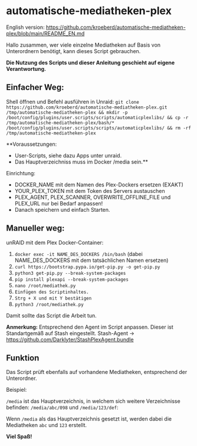 # automatische-mediatheken-plex

English version: https://github.com/kroeberd/automatische-mediatheken-plex/blob/main/README_EN.md

Hallo zusammen,
wer viele einzelne Mediatheken auf Basis von Unterordnern benötigt, kann dieses Script gebrauchen.

**Die Nutzung des Scripts und dieser Anleitung geschieht auf eigene Verantwortung.**

## Einfacher Weg:
Shell öffnen und Befehl ausführen in Unraid:
```git clone https://github.com/kroeberd/automatische-mediatheken-plex.git /tmp/automatische-mediatheken-plex && mkdir -p /boot/config/plugins/user.scripts/scripts/automaticplexlibs/ && cp -r /tmp/automatische-mediatheken-plex/bash/* /boot/config/plugins/user.scripts/scripts/automaticplexlibs/ && rm -rf /tmp/automatische-mediatheken-plex```

**Voraussetzungen: 
- User-Scripts, siehe dazu Apps unter unraid.
- Das Hauptverzeichniss muss im Docker /media sein.**

Einrichtung:
- DOCKER_NAME mit dem Namen des Plex-Dockers ersetzen (EXAKT)
- YOUR_PLEX_TOKEN mit dem Token des Servers austauschen
- PLEX_AGENT, PLEX_SCANNER, OVERWRITE_OFFLINE_FILE und PLEX_URL nur bei Bedarf anpassen!
- Danach speichern und einfach Starten.

## Manueller weg:

unRAID mit dem Plex Docker-Container:

1. ```docker exec -it NAME_DES_DOCKERS /bin/bash``` (dabei NAME_DES_DOCKERS mit dem tatsächlichen Namen ersetzen)
2. ```curl https://bootstrap.pypa.io/get-pip.py -o get-pip.py```
3. ```python3 get-pip.py --break-system-packages```
4. ```pip install plexapi --break-system-packages```
5. ```nano /root/mediathek.py```
6. ```Einfügen des Scriptinhaltes.```
7. ```Strg + X und mit Y bestätigen```
8. ```python3 /root/mediathek.py```

Damit sollte das Script die Arbeit tun.

**Anmerkung:** Entsprechend den Agent im Script anpassen. Dieser ist Standartgemäß auf Stash eingestellt.
Stash-Agent -> https://github.com/Darklyter/StashPlexAgent.bundle

## Funktion

Das Script prüft ebenfalls auf vorhandene Mediatheken, entsprechend der Unterordner.

Beispiel:

```/media``` ist das Hauptverzeichnis, in welchem sich weitere Verzeichnisse befinden: ```/media/abc/098``` und ```/media/123/def```:

Wenn ```/media``` als das Hauptverzeichnis gesetzt ist, werden dabei die Mediatheken ```abc``` und ```123``` erstellt.

**Viel Spaß!**

